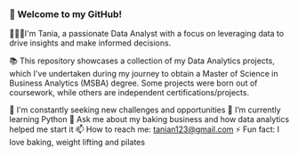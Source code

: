 ### 👋 Welcome to my GitHub! 

👩🏽‍💻I'm Tania, a passionate Data Analyst with a focus on leveraging data to drive insights and make informed decisions.

📚 This repository showcases a collection of my Data Analytics projects, which I've undertaken during my journey to obtain a Master of Science in Business Analytics (MSBA) degree. Some projects were born out of coursework, while others are independent certifications/projects.

 🌟 I'm constantly seeking new challenges and opportunities
 🌱 I’m currently learning Python
 💬 Ask me about my baking business and how data analytics helped me start it
 📫 How to reach me: tanian123@gmail.com
 ⚡ Fun fact: I love baking, weight lifting and pilates

 
<!--
**taniapn10/taniapn10** is a ✨ _special_ ✨ repository because its `README.md` (this file) appears on your GitHub profile.




-->
